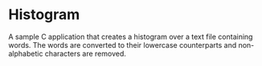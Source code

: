 # Histogram
A sample C application that creates a histogram over a text file containing words.
The words are converted to their lowercase counterparts and non-alphabetic characters are removed.
